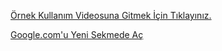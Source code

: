 
<a href="https://youtu.be/yAQp96swbuM" target="_blank">Örnek Kullanım Videosuna Gitmek İçin Tıklayınız.</a>

<a href="https://www.google.com" target="_blank">Google.com'u Yeni Sekmede Aç</a>
